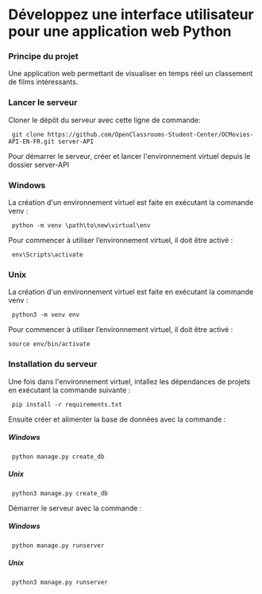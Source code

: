 # Développez une interface utilisateur pour une application web Python

### Principe du projet
Une application web permettant de visualiser en temps réel
un classement de films intéressants.

### Lancer le serveur
Cloner le dépôt du serveur avec cette ligne de commande:
```
 git clone https://github.com/OpenClassrooms-Student-Center/OCMovies-API-EN-FR.git server-API
```
Pour démarrer le serveur, créer et lancer l'environnement virtuel 
depuis le dossier server-API

### Windows

La création d'un environnement virtuel est faite en exécutant la commande venv :
```
 python -m venv \path\to\new\virtual\env
````
Pour commencer à utiliser l’environnement virtuel, il doit être activé :
```
 env\Scripts\activate
````

### Unix

La création d'un environnement virtuel est faite en exécutant la commande venv :
```
 python3 -m venv env
````
Pour commencer à utiliser l’environnement virtuel, il doit être activé :
```
source env/bin/activate
````

### Installation du serveur
Une fois dans l'environnement virtuel, intallez les dépendances de projets
en exécutant la commande suivante :
```
 pip install -r requirements.txt
````

Ensuite créer et alimenter la base de données avec la commande :
##### Windows
```
 python manage.py create_db
````
##### Unix
```
 python3 manage.py create_db
````

Démarrer le serveur avec la commande :
##### Windows
```
 python manage.py runserver
````
##### Unix
```
 python3 manage.py runserver
````
